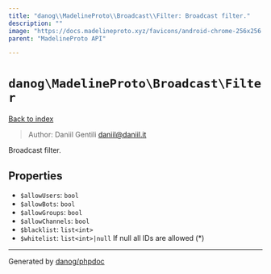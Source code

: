 ```yaml
---
title: "danog\\MadelineProto\\Broadcast\\Filter: Broadcast filter."
description: ""
image: "https://docs.madelineproto.xyz/favicons/android-chrome-256x256.png"
parent: "MadelineProto API"

---
```

# `danog\MadelineProto\Broadcast\Filter`
[Back to index](../../../index.html)

> Author: Daniil Gentili <daniil@daniil.it>  
  

Broadcast filter.  



## Properties
* `$allowUsers`: `bool` 
* `$allowBots`: `bool` 
* `$allowGroups`: `bool` 
* `$allowChannels`: `bool` 
* `$blacklist`: `list<int>` 
* `$whitelist`: `list<int>|null` If null all IDs are allowed (*)
---
Generated by [danog/phpdoc](https://phpdoc.daniil.it)
